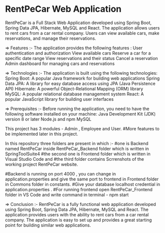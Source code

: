 # RentPeCar Web Application

RentPeCar is a Full Stack Web Application developed using Spring Boot, Spring Data JPA, Hibernate, MySQL and React. The application allows users to rent cars from a car rental company. Users can view available cars, make reservations, and manage their reservations.

=> Features :-
The application provides the following features :
User authentication and authorization
View available cars
Reserve a car for a specific date range
View reservations and their status
Cancel a reservation
Admin dashboard for managing cars and reservations

=> Technologies :-
The application is built using the following technologies:
Spring Boot: A popular Java framework for building web applications
Spring Data JPA: A library for easy database access using JPA (Java Persistence API)
Hibernate: A powerful Object-Relational Mapping (ORM) library
MySQL: A popular relational database management system
React: A popular JavaScript library for building user interfaces

=> Prerequisites :-
Before running the application, you need to have the following software installed on your machine:
Java Development Kit (JDK) version 8 or later
Node.js and npm
MySQL


This project has 3 modules - Admin , Employee and User.
#More features to be implemented later in this project.

In this repository three folders are present in which :-
  #one is Backend named RentPeCar inside RentPeCar_Backend folder which is written in SpringToolSuite4
  #the second one is Frontend folder which is written in Visual Studio Code and 
  #the third folder contains Scrrenshots of the working project RentPeCar website.

#Backend is running on port 4000 , you can change in application.properties and give the same port to frontend in Frontend folder in Commons folder in constants.
#Give your database localhost credential in application.properties .
#For running frontend open RentPeCar_Frontend folder in VS Code and write command in terminal - npm start

=> Conclusion :-
RentPeCar is a fully functional web application developed using Spring Boot, Spring Data JPA, Hibernate, MySQL and React. The application provides users with the ability to rent cars from a car rental company. The application is easy to set up and provides a great starting point for building similar web applications.
